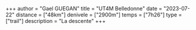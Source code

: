 +++
author = "Gael GUEGAN"
title = "UT4M Belledonne"
date = "2023-07-22"
distance = ["48km"]
denivele = ["2900m"]
temps = ["7h26"]
type = ["trail"]
description = "La descente"
+++